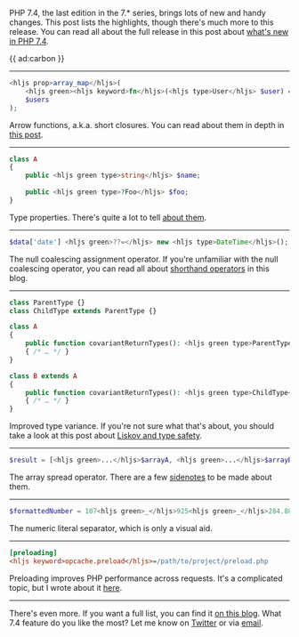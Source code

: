 PHP 7.4, the last edition in the 7.* series, brings lots of new and handy changes. This post lists the highlights, though there's much more to this release. You can read all about the full release in this post about [what's new in PHP 7.4](/blog/new-in-php-74).

{{ ad:carbon }}

---

```php
<hljs prop>array_map</hljs>(
    <hljs green><hljs keyword>fn</hljs>(<hljs type>User</hljs> $user) => $user->id</hljs>,
    $users
);
```

Arrow functions, a.k.a. short closures. You can read about them in depth in [this post](/blog/short-closures-in-php).

---

```php
class A
{
    public <hljs green type>string</hljs> $name;
    
    public <hljs green type>?Foo</hljs> $foo;
}
```

Type properties. There's quite a lot to tell [about them](/blog/typed-properties-in-php-74).

---

```php
$data['date'] <hljs green>??=</hljs> new <hljs type>DateTime</hljs>();
```

The null coalescing assignment operator. If you're unfamiliar with the null coalescing operator, you can read all about [shorthand operators](/blog/shorthand-comparisons-in-php) in this blog.

---

```php
class ParentType {}
class ChildType extends ParentType {}

class A
{
    public function covariantReturnTypes(): <hljs green type>ParentType</hljs>
    { /* … */ }
}

class B extends A
{
    public function covariantReturnTypes(): <hljs green type>ChildType</hljs>
    { /* … */ }
}
```

Improved type variance. If you're not sure what that's about, you should take a look at this post about [Liskov and type safety](/blog/liskov-and-type-safety).

---

```php
$result = [<hljs green>...</hljs>$arrayA, <hljs green>...</hljs>$arrayB];
```

The array spread operator. There are a few [sidenotes](/blog/new-in-php-74#array-spread-operator-rfc) to be made about them.

---

```php
$formattedNumber = 107<hljs green>_</hljs>925<hljs green>_</hljs>284.88;
```

The numeric literal separator, which is only a visual aid.

---

```ini
[preloading]
<hljs keyword>opcache.preload</hljs>=/path/to/project/preload.php
```

Preloading improves PHP performance across requests. It's a complicated topic, but I wrote about it [here](/blog/preloading-in-php-74).

---

There's even more. If you want a full list, you can find it [on this blog](/blog/new-in-php-74).
What 7.4 feature do you like the most? Let me know on [Twitter](*https://twitter.com/brendt_gd) or via [email](mailto:brendt@stitcher.io).

